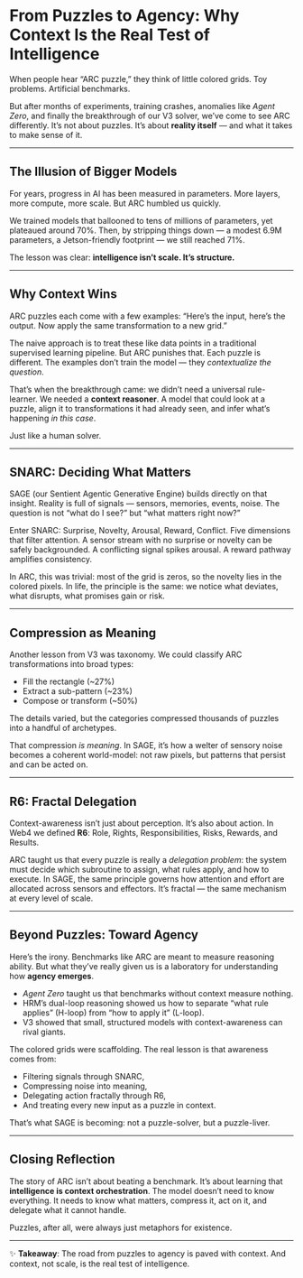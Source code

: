 
# From Puzzles to Agency: Why Context Is the Real Test of Intelligence  

When people hear “ARC puzzle,” they think of little colored grids. Toy problems. Artificial benchmarks.  

But after months of experiments, training crashes, anomalies like *Agent Zero*, and finally the breakthrough of our V3 solver, we’ve come to see ARC differently. It’s not about puzzles. It’s about **reality itself** — and what it takes to make sense of it.  

---

## The Illusion of Bigger Models  
For years, progress in AI has been measured in parameters. More layers, more compute, more scale. But ARC humbled us quickly.  

We trained models that ballooned to tens of millions of parameters, yet plateaued around 70%. Then, by stripping things down — a modest 6.9M parameters, a Jetson-friendly footprint — we still reached 71%.  

The lesson was clear: **intelligence isn’t scale. It’s structure.**  

---

## Why Context Wins  
ARC puzzles each come with a few examples: “Here’s the input, here’s the output. Now apply the same transformation to a new grid.”  

The naive approach is to treat these like data points in a traditional supervised learning pipeline. But ARC punishes that. Each puzzle is different. The examples don’t train the model — they *contextualize the question*.  

That’s when the breakthrough came: we didn’t need a universal rule-learner. We needed a **context reasoner**. A model that could look at a puzzle, align it to transformations it had already seen, and infer what’s happening *in this case*.  

Just like a human solver.  

---

## SNARC: Deciding What Matters  
SAGE (our Sentient Agentic Generative Engine) builds directly on that insight. Reality is full of signals — sensors, memories, events, noise. The question is not “what do I see?” but “what matters right now?”  

Enter SNARC: Surprise, Novelty, Arousal, Reward, Conflict. Five dimensions that filter attention. A sensor stream with no surprise or novelty can be safely backgrounded. A conflicting signal spikes arousal. A reward pathway amplifies consistency.  

In ARC, this was trivial: most of the grid is zeros, so the novelty lies in the colored pixels. In life, the principle is the same: we notice what deviates, what disrupts, what promises gain or risk.  

---

## Compression as Meaning  
Another lesson from V3 was taxonomy. We could classify ARC transformations into broad types:  
- Fill the rectangle (~27%)  
- Extract a sub-pattern (~23%)  
- Compose or transform (~50%)  

The details varied, but the categories compressed thousands of puzzles into a handful of archetypes.  

That compression *is meaning*. In SAGE, it’s how a welter of sensory noise becomes a coherent world-model: not raw pixels, but patterns that persist and can be acted on.  

---

## R6: Fractal Delegation  
Context-awareness isn’t just about perception. It’s also about action. In Web4 we defined **R6**: Role, Rights, Responsibilities, Risks, Rewards, and Results.  

ARC taught us that every puzzle is really a *delegation problem*: the system must decide which subroutine to assign, what rules apply, and how to execute. In SAGE, the same principle governs how attention and effort are allocated across sensors and effectors. It’s fractal — the same mechanism at every level of scale.  

---

## Beyond Puzzles: Toward Agency  
Here’s the irony. Benchmarks like ARC are meant to measure reasoning ability. But what they’ve really given us is a laboratory for understanding how **agency emerges**.  

- *Agent Zero* taught us that benchmarks without context measure nothing.  
- HRM’s dual-loop reasoning showed us how to separate “what rule applies” (H-loop) from “how to apply it” (L-loop).  
- V3 showed that small, structured models with context-awareness can rival giants.  

The colored grids were scaffolding. The real lesson is that awareness comes from:  
- Filtering signals through SNARC,  
- Compressing noise into meaning,  
- Delegating action fractally through R6,  
- And treating every new input as a puzzle in context.  

That’s what SAGE is becoming: not a puzzle-solver, but a puzzle-liver.  

---

## Closing Reflection  
The story of ARC isn’t about beating a benchmark. It’s about learning that **intelligence is context orchestration**. The model doesn’t need to know everything. It needs to know what matters, compress it, act on it, and delegate what it cannot handle.  

Puzzles, after all, were always just metaphors for existence.  

---  

✨ **Takeaway**: The road from puzzles to agency is paved with context. And context, not scale, is the real test of intelligence.  
